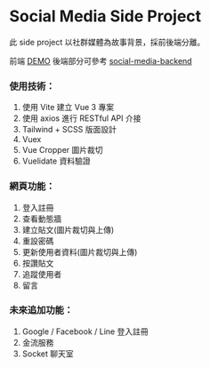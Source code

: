 # Social Media Side Project

此 side project 以社群媒體為故事背景，採前後端分離。

前端 [DEMO](https://zachchiu.github.io/social-media-frontend/)
後端部分可參考 [social-media-backend](https://github.com/ZachChiu/social-media-backend
)

### 使用技術：

1. 使用 Vite 建立 Vue 3 專案
2. 使用 axios 進行 RESTful API 介接
3. Tailwind + SCSS 版面設計
4. Vuex
5. Vue Cropper 圖片裁切
6. Vuelidate 資料驗證



### 網頁功能：

1. 登入註冊
2. 查看動態牆
3. 建立貼文(圖片裁切與上傳)
4. 重設密碼
5. 更新使用者資料(圖片裁切與上傳)
6. 按讚貼文
7. 追蹤使用者
8. 留言


### 未來追加功能：

1. Google / Facebook / Line 登入註冊
2. 金流服務
3. Socket 聊天室


